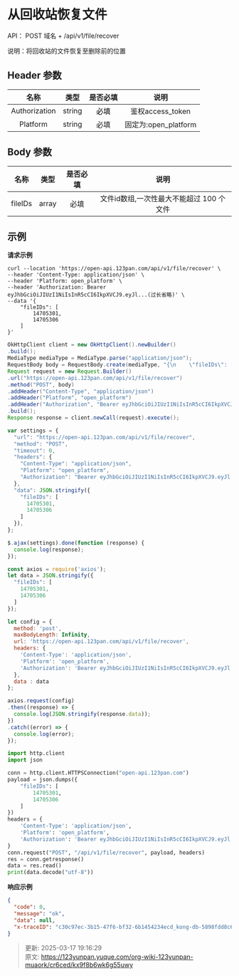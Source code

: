 # 从回收站恢复文件

API： POST 域名 + /api/v1/file/recover

说明：将回收站的文件恢复至删除前的位置

## Header 参数
| **名称** | **类型** | **是否必填** | **说明** |
| :---: | :---: | :---: | :---: |
| Authorization | string | <font style="color:#000000;">必填</font> | 鉴权access_token |
| Platform | string | 必填 | 固定为:open_platform |


## Body 参数
| **名称** | **类型** | **是否必填** | **说明** |
| :---: | :---: | :---: | :---: |
| fileIDs | array | 必填 | 文件id数组,一次性最大不能超过 100 个文件 |


## 示例
**请求示例**

```shell
curl --location 'https://open-api.123pan.com/api/v1/file/recover' \
--header 'Content-Type: application/json' \
--header 'Platform: open_platform' \
--header 'Authorization: Bearer eyJhbGciOiJIUzI1NiIsInR5cCI6IkpXVCJ9.eyJl...(过长省略)' \
--data '{
    "fileIDs": [
        14705301,
        14705306
    ]
}'
```

```java
OkHttpClient client = new OkHttpClient().newBuilder()
.build();
MediaType mediaType = MediaType.parse("application/json");
RequestBody body = RequestBody.create(mediaType, "{\n    \"fileIDs\": [\n        14705301,\n        14705306\n    ]\n}");
Request request = new Request.Builder()
.url("https://open-api.123pan.com/api/v1/file/recover")
.method("POST", body)
.addHeader("Content-Type", "application/json")
.addHeader("Platform", "open_platform")
.addHeader("Authorization", "Bearer eyJhbGciOiJIUzI1NiIsInR5cCI6IkpXVCJ9.eyJl...(过长省略)")
.build();
Response response = client.newCall(request).execute();
```

```javascript
var settings = {
  "url": "https://open-api.123pan.com/api/v1/file/recover",
  "method": "POST",
  "timeout": 0,
  "headers": {
    "Content-Type": "application/json",
    "Platform": "open_platform",
    "Authorization": "Bearer eyJhbGciOiJIUzI1NiIsInR5cCI6IkpXVCJ9.eyJl...(过长省略)"
  },
  "data": JSON.stringify({
    "fileIDs": [
      14705301,
      14705306
    ]
  }),
};

$.ajax(settings).done(function (response) {
  console.log(response);
});
```

```javascript
const axios = require('axios');
let data = JSON.stringify({
  "fileIDs": [
    14705301,
    14705306
  ]
});

let config = {
  method: 'post',
  maxBodyLength: Infinity,
  url: 'https://open-api.123pan.com/api/v1/file/recover',
  headers: { 
    'Content-Type': 'application/json', 
    'Platform': 'open_platform', 
    'Authorization': 'Bearer eyJhbGciOiJIUzI1NiIsInR5cCI6IkpXVCJ9.eyJl...(过长省略)'
  },
  data : data
};

axios.request(config)
.then((response) => {
  console.log(JSON.stringify(response.data));
})
.catch((error) => {
  console.log(error);
});

```

```python
import http.client
import json

conn = http.client.HTTPSConnection("open-api.123pan.com")
payload = json.dumps({
    "fileIDs": [
        14705301,
        14705306
    ]
})
headers = {
    'Content-Type': 'application/json',
    'Platform': 'open_platform',
    'Authorization': 'Bearer eyJhbGciOiJIUzI1NiIsInR5cCI6IkpXVCJ9.eyJl...(过长省略)'
}
conn.request("POST", "/api/v1/file/recover", payload, headers)
res = conn.getresponse()
data = res.read()
print(data.decode("utf-8"))
```

**响应示例**

```json
{
  "code": 0,
  "message": "ok",
  "data": null,
  "x-traceID": "c30c97ec-3b15-47f6-bf32-6b1454234ecd_kong-db-5898fdd8c6-d258b"
}
```



> 更新: 2025-03-17 19:16:29  
> 原文: <https://123yunpan.yuque.com/org-wiki-123yunpan-muaork/cr6ced/kx9f8b6wk6g55uwy>